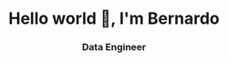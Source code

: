 <h1 align="center">Hello world 👋, I'm Bernardo</h1>
<h3 align="center">Data Engineer</h3>

<p align="center">
</p>
